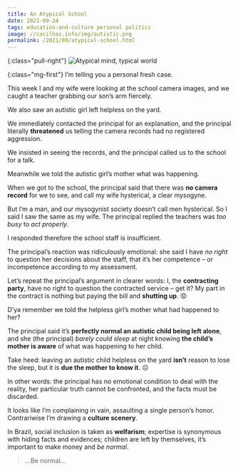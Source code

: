 ```yaml
---
title: An Atypical School
date: 2021-09-24
tags: education-and-culture personal politics
image: //cacilhas.info/img/autistic.png
permalink: /2021/09/atypical-school.html
---
```


{:class="pull-right"} <img src="{{{ image }}}" alt="Atypical mind, typical world" />

{:class="mg-first"} I’m telling you a personal fresh case.

This week I and my wife were looking at the school camera images, and we caught
a teacher grabbing our son’s arm fiercely.

We also saw an autistic girl left helpless on the yard.

We immediately contacted the principal for an explanation, and the principal
literally **threatened** us telling the camera records had no registered
aggression.

We insisted in seeing the records, and the principal called us to the school for
a talk.

Meanwhile we told the autistic girl’s mother what was happening.

When we got to the school, the principal said that there was
**no camera record** for we to see, and call my wife hysterical, a clear
mysogyne.

But I’m a man, and our mysogynist society doesn’t call men hysterical. So I said
I saw the same as my wife. The principal replied the teachers was *too busy* to
*act properly*.

I responded therefore the school staff is insufficient.

The principal’s reaction was ridiculously emotional: she said I have *no right*
to question her decisions about the staff, that it’s her competence – or
incompetence according to my assessment.

Let’s repeat the principal’s argument in clearer words: I, the
**contracting party**, have no right to question the contracted service – get
it? My part in the contract is nothing but paying the bill and **shutting up**.
😡

D’ya remember we told the helpless girl’s mother what had happened to her?

The principal said it’s **perfectly normal an autistic child being left alone**,
and she (the principal) *barely could sleep* at night knowing
**the child’s mother is aware** of what was happening to her child.

Take heed: leaving an autistic child helpless on the yard **isn’t** reason to
lose the sleep, but it is **due the mother to know it**. 😖

In other words: the principal has no emotional condition to deal with the
reality, her particular truth cannot be confronted, and the facts must be
discarded.

It looks like I’m complaining in vain, assaulting a single person’s honor.
Contrariwise I’m drawing a **culture scenery**.

In Brazil, social inclusion is taken as **welfarism**; expertise is synonymous
with hiding facts and evidences; children are left by themselves, it’s important
to make money and *be normal*.

> …Be normal…

